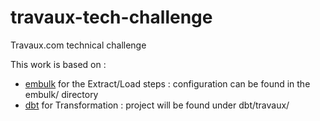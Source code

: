 # travaux-tech-challenge
Travaux.com technical challenge

This work is based on : 
- [embulk](https://www.embulk.org/) for the Extract/Load steps : configuration can be found in the embulk/ directory
- [dbt](https://www.getdbt.com) for Transformation : project will be found under dbt/travaux/
